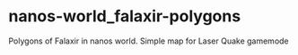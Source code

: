 # nanos-world_falaxir-polygons
Polygons of Falaxir in nanos world. Simple map for Laser Quake gamemode
